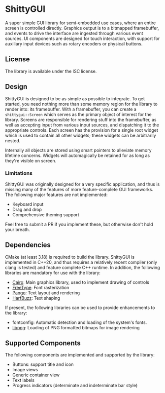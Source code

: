 # ShittyGUI
A super simple GUI library for semi-embedded use cases, where an entire screen is controlled directly. Graphics output is to a bitmapped framebuffer, and events to drive the interface are ingested through various event sources. UI components are designed for touch interaction, with support for auxiliary input devices such as rotary encoders or physical buttons.

## License
The library is available under the ISC license.

## Design
ShittyGUI is designed to be as simple as possible to integrate. To get started, you need nothing more than some memory region for the library to render into: its framebuffer. With a framebuffer, you can create a `shittygui::Screen` which serves as the primary object of interest for the library. Screens are responsible for rendering stuff into the framebuffer, as well as accepting input from various input sources, and dispatching it to the appropriate controls. Each screen has the provision for a single root widget which is used to contain all other widgets; these widgets can be arbitrarily nested.

Internally all objects are stored using smart pointers to alleviate memory lifetime concerns. Widgets will automagically be retained for as long as they're visible on screen.

### Limitations
ShittyGUI was originally designed for a very specific application, and thus is missing many of the features of more feature-complete GUI frameworks. The following major features are not implemented:

- Keyboard input
- Drag and drop
- Comprehensive theming support

Feel free to submit a PR if you implement these, but otherwise don't hold your breath.

## Dependencies
CMake (at least 3.18) is required to build the library. ShittyGUI is implemented in C++20, and thus requires a relatively recent compiler (only clang is tested) and feature complete C++ runtime. In addition, the following libraries are mandatory for use with the library:

- [Cairo](https://www.cairographics.org): Main graphics library, used to implement drawing of controls
- [FreeType](https://freetype.org): Font rasterization
- [Pango](https://pango.gnome.org): Text layout and rendering
- [HarfBuzz](https://harfbuzz.github.io): Text shaping

If present, the following libraries can be used to provide enhancements to the library:

- fontconfig: Automatic detection and loading of the system's fonts.
- [libpng](http://libpng.org/pub/png/libpng.html): Loading of PNG formatted bitmaps for image rendering

## Supported Components
The following components are implemented and supported by the library:

- Buttons: support title and icon
- Image views
- Generic container view
- Text labels
- Progress indicators (determinate and indeterminate bar style)

